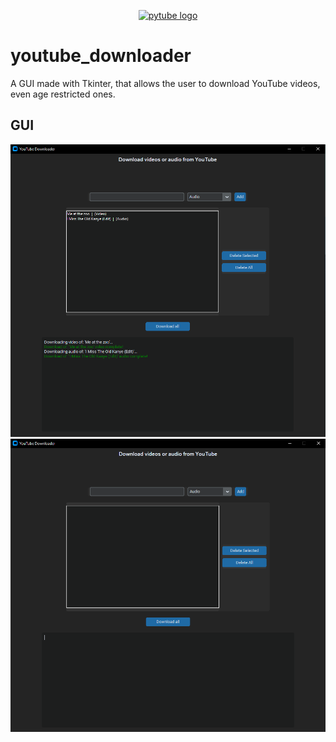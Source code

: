 <div align="center">
  <p>
      <a href="#"><img src="https://cdn.pixabay.com/photo/2016/12/18/13/44/download-1915749_1280.png" width="200" alt="pytube logo" /></a>
  </p>
</div>



# youtube_downloader
A GUI made with Tkinter, that allows the user to download YouTube videos, even age restricted ones.

## GUI
<div align="center">
  <p>
    <a href="https://github.com/mr-s8/youtube_downloader/blob/main/images/youtube_downloader_gui_tested.png"><img src="https://github.com/mr-s8/youtube_downloader/blob/main/images/youtube_downloader_gui_tested.png"       
    width="800" alt="pytube logo" /></a>
    <a href="https://github.com/mr-s8/youtube_downloader/blob/main/images/youtube_downloader_gui.png"><img src="https://github.com/mr-s8/youtube_downloader/blob/main/images/youtube_downloader_gui.png" width="800" alt="pytube 
    logo" /></a>
  </p>
</div>
